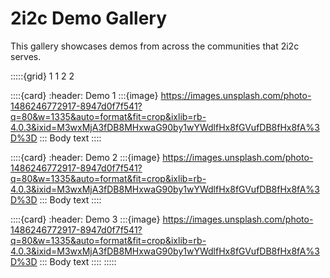 # 2i2c Demo Gallery

This gallery showcases demos from across the communities that 2i2c serves.

:::::{grid} 1 1 2 2

::::{card}
:header: Demo 1
:::{image} https://images.unsplash.com/photo-1486246772917-8947d0f7f541?q=80&w=1335&auto=format&fit=crop&ixlib=rb-4.0.3&ixid=M3wxMjA3fDB8MHxwaG90by1wYWdlfHx8fGVufDB8fHx8fA%3D%3D
:::
Body text
::::

::::{card}
:header: Demo 2
:::{image} https://images.unsplash.com/photo-1486246772917-8947d0f7f541?q=80&w=1335&auto=format&fit=crop&ixlib=rb-4.0.3&ixid=M3wxMjA3fDB8MHxwaG90by1wYWdlfHx8fGVufDB8fHx8fA%3D%3D
:::
Body text
::::

::::{card}
:header: Demo 3
:::{image} https://images.unsplash.com/photo-1486246772917-8947d0f7f541?q=80&w=1335&auto=format&fit=crop&ixlib=rb-4.0.3&ixid=M3wxMjA3fDB8MHxwaG90by1wYWdlfHx8fGVufDB8fHx8fA%3D%3D
:::
Body text
::::
:::::
